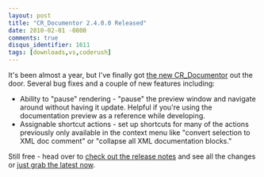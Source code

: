```yaml
---
layout: post
title: "CR_Documentor 2.4.0.0 Released"
date: 2010-02-01 -0800
comments: true
disqus_identifier: 1611
tags: [downloads,vs,coderush]
---
```

It's been almost a year, but I've finally got [the new
CR_Documentor](http://cr-documentor.googlecode.com) out the door.
Several bug fixes and a couple of new features including:

-   Ability to "pause" rendering - "pause" the preview window and
    navigate around without having it update. Helpful if you're using
    the documentation preview as a reference while developing.
-   Assignable shortcut actions - set up shortcuts for many of the
    actions previously only available in the context menu like "convert
    selection to XML doc comment" or "collapse all XML documentation
    blocks."

Still free - head over to [check out the release
notes](http://code.google.com/p/cr-documentor/wiki/VersionHistory) and
see all the changes or [just grab the latest
now](http://code.google.com/p/cr-documentor/downloads/list).

